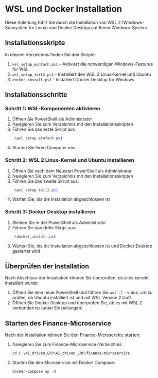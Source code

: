 # WSL und Docker Installation

Diese Anleitung führt Sie durch die Installation von WSL 2 (Windows-Subsystem für Linux) und Docker Desktop auf Ihrem Windows-System.

## Installationsskripte

In diesem Verzeichnis finden Sie drei Skripte:

1. `wsl_setup_einfach.ps1` - Aktiviert die notwendigen Windows-Features für WSL
2. `wsl_setup_teil2.ps1` - Installiert den WSL 2 Linux-Kernel und Ubuntu
3. `docker_install.ps1` - Installiert Docker Desktop für Windows

## Installationsschritte

### Schritt 1: WSL-Komponenten aktivieren

1. Öffnen Sie PowerShell als Administrator
2. Navigieren Sie zum Verzeichnis mit den Installationsskripten
3. Führen Sie das erste Skript aus:
   ```powershell
   .\wsl_setup_einfach.ps1
   ```
4. Starten Sie Ihren Computer neu

### Schritt 2: WSL 2 Linux-Kernel und Ubuntu installieren

1. Öffnen Sie nach dem Neustart PowerShell als Administrator
2. Navigieren Sie zum Verzeichnis mit den Installationsskripten
3. Führen Sie das zweite Skript aus:
   ```powershell
   .\wsl_setup_teil2.ps1
   ```
4. Warten Sie, bis die Installation abgeschlossen ist

### Schritt 3: Docker Desktop installieren

1. Bleiben Sie in der PowerShell als Administrator
2. Führen Sie das dritte Skript aus:
   ```powershell
   .\docker_install.ps1
   ```
3. Warten Sie, bis die Installation abgeschlossen ist und Docker Desktop gestartet wird

## Überprüfen der Installation

Nach Abschluss der Installation können Sie überprüfen, ob alles korrekt installiert wurde:

1. Öffnen Sie eine neue PowerShell und führen Sie `wsl -l -v` aus, um zu prüfen, ob Ubuntu installiert ist und mit WSL Version 2 läuft
2. Öffnen Sie Docker Desktop und überprüfen Sie, ob es mit WSL 2 verbunden ist (unter Einstellungen)

## Starten des Finance-Microservice

Nach der Installation können Sie den Finance-Microservice starten:

1. Navigieren Sie zum Finance-Microservice-Verzeichnis:
   ```powershell
   cd C:\AI_driven_ERP\AI_driven_ERP\finance-microservice
   ```

2. Starten Sie den Microservice mit Docker Compose:
   ```powershell
   docker-compose up -d
   ``` 